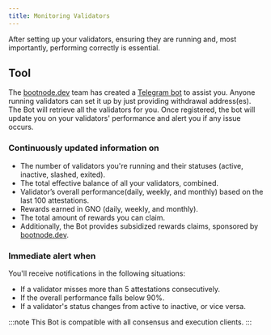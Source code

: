 ```yaml
---
title: Monitoring Validators
---
```


After setting up your validators, ensuring they are running and, most importantly, performing correctly is essential.

## Tool

The [bootnode.dev](bootnode.dev) team has created a [Telegram bot](https://t.me/gbc_validators_bot) to assist you. Anyone running validators can set it up by just providing withdrawal address(es). The Bot will retrieve all the validators for you. Once registered, the bot will update you on your validators' performance and alert you if any issue occurs.

### Continuously updated information on

- The number of validators you're running and their statuses (active, inactive, slashed, exited).
- The total effective balance of all your validators, combined.
- Validator’s overall performance(daily, weekly, and monthly) based on the last 100 attestations.
- Rewards earned in GNO (daily, weekly, and monthly).
- The total amount of rewards you can claim.
- Additionally, the Bot provides subsidized rewards claims, sponsored by [bootnode.dev](bootnode.dev).

### Immediate alert when

You'll receive notifications in the following situations:

- If a validator misses more than 5 attestations consecutively.
- If the overall performance falls below 90%.
- If a validator's status changes from active to inactive, or vice versa.

:::note
This Bot is compatible with all consensus and execution clients.
:::
